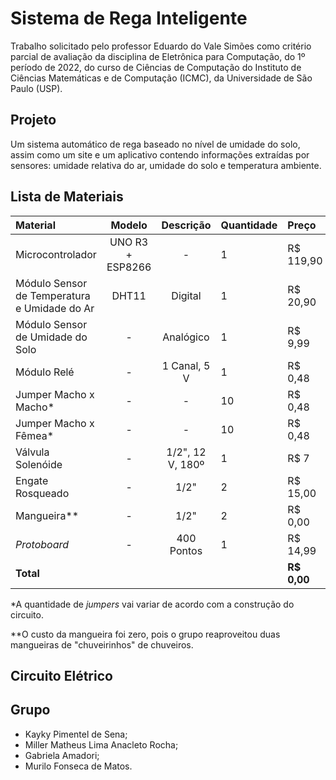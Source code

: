 # **Sistema de Rega Inteligente**

Trabalho solicitado pelo professor Eduardo do Vale Simões como critério parcial de avaliação da disciplina de Eletrônica para Computação, do 1º período de 2022, do curso de Ciências de Computação do Instituto de Ciências Matemáticas e de Computação (ICMC), da Universidade de São Paulo (USP).

## **Projeto**

Um sistema automático de rega baseado no nível de umidade do solo, assim como um site e um aplicativo contendo informações extraídas por sensores: umidade relativa do ar, umidade do solo e temperatura ambiente.

## **Lista de Materiais**
|Material|Modelo|Descrição|Quantidade|Preço|
|:-------------|:-------------:|:-----:|:-----|:-----|
|Microcontrolador|UNO R3 + ESP8266|-|1|R$ 119,90|
|Módulo Sensor de Temperatura e Umidade do Ar|DHT11|Digital|1|R$ 20,90|
|Módulo Sensor de Umidade do Solo|-|Analógico|1|R$ 9,99|
|Módulo Relé|-|1 Canal, 5 V|1|R$ 0,48|
|Jumper Macho x Macho*|-|-|10|R$ 0,48|
|Jumper Macho x Fêmea*|-|-|10|R$ 0,48|
|Válvula Solenóide|-|1/2", 12 V, 180º|1|R$ 7|
|Engate Rosqueado|-|1/2"|2|R$ 15,00|
|Mangueira**|-|1/2"|2|R$ 0,00|
|*Protoboard*|-|400 Pontos|1|R$ 14,99|
|**Total**||||**R$ 0,00**|

*A quantidade de *jumpers* vai variar de acordo com a construção do circuito.

**O custo da mangueira foi zero, pois o grupo reaproveitou duas mangueiras de "chuveirinhos" de chuveiros.

## **Circuito Elétrico**


## **Grupo**
* Kayky Pimentel de Sena;
* Miller Matheus Lima Anacleto Rocha;
* Gabriela Amadori;
* Murilo Fonseca de Matos.